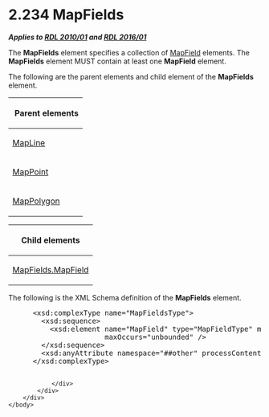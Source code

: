 <html dir="LTR" xmlns:mshelp="http://msdn.microsoft.com/mshelp" xmlns:ddue="http://ddue.schemas.microsoft.com/authoring/2003/5" xmlns:xlink="http://www.w3.org/1999/xlink" xmlns:tool="http://www.microsoft.com/tooltip">
    <head>
        <meta http-equiv="Content-Type" content="text/html; CHARSET=utf-8"></meta>
        <meta name="save" content="history"></meta>
        <title>2.234 MapFields</title>
        <xml>
            <mshelp:toctitle title="2.234 MapFields"></mshelp:toctitle>
            <mshelp:rltitle title="[MS-RDL]: MapFields"></mshelp:rltitle>
            <mshelp:keyword index="A" term="2c2c5097-27a6-4fd1-90a4-5c3545d00695"></mshelp:keyword>
            <mshelp:attr name="DCSext.ContentType" value="open specification"></mshelp:attr>
            <mshelp:attr name="AssetID" value="2c2c5097-27a6-4fd1-90a4-5c3545d00695"></mshelp:attr>
            <mshelp:attr name="TopicType" value="kbRef"></mshelp:attr>
            <mshelp:attr name="DCSext.Title" value="[MS-RDL]: MapFields" />
        </xml>
    </head>
    <body>
        <div id="header">
            <h1 class="heading">2.234 MapFields</h1>
        </div>
        <div id="mainSection">
            <div id="mainBody">
                <div id="allHistory" class="saveHistory"></div>
                <div id="sectionSection0" class="section" name="collapseableSection">
                    

<p><b><i>Applies to </i></b><a href="3428e690-a348-4ec7-8a6a-8efb42d2cdee.htm"><b><i>RDL 2010/01</i></b></a><b><i>
and </i></b><a href="52ce3983-2bfc-4e72-9359-42aaf5fe4509.htm"><b><i>RDL 2016/01</i></b></a></p>

<p>The <b>MapFields</b> element specifies a collection of <a href="fcd57c0c-4137-4771-89db-d56e3474ea36.htm">MapField</a> elements. The <b>MapFields</b>
element MUST contain at least one <b>MapField</b> element.</p>

<p>The following are the parent elements and child element of
the <b>MapFields</b> element.</p>

<table>
 <thead>
  <tr>
   <th>
   <p> Parent elements</p>
   </th>
  </tr>
 </thead>
 <tr>
  <td>
  <p><a href="848562bc-c49f-443c-8002-ae8d395f9fde.htm">MapLine</a></p>
  </td>
 </tr>
 <tr>
  <td>
  <p><a href="0e78f900-9e5b-4067-b8c1-327bcf3758e2.htm">MapPoint</a></p>
  </td>
 </tr>
 <tr>
  <td>
  <p><a href="3ee27e43-26a2-4f27-9a31-d97e374d8633.htm">MapPolygon</a></p>
  </td>
 </tr>
</table>

<p> </p>

<table>
 <thead>
  <tr>
   <th>
   <p>Child elements</p>
   </th>
  </tr>
 </thead>
 <tr>
  <td>
  <p><a href="c4dcbddd-2739-49ca-9b0b-eadf04bcfa45.htm">MapFields.MapField</a></p>
  </td>
 </tr>
</table>

<p>The following is the XML Schema definition of the <b>MapFields</b>
element.</p>

<dl>
<dd>
<div><pre> &lt;xsd:complexType name=&quot;MapFieldsType&quot;&gt;
   &lt;xsd:sequence&gt;
     &lt;xsd:element name=&quot;MapField&quot; type=&quot;MapFieldType&quot; minOccurs=&quot;1&quot; 
                  maxOccurs=&quot;unbounded&quot; /&gt;
   &lt;/xsd:sequence&gt;
   &lt;xsd:anyAttribute namespace=&quot;##other&quot; processContents=&quot;lax&quot; /&gt;
 &lt;/xsd:complexType&gt;
  
</pre></div>
</dd></dl>


                </div>
            </div>
        </div>
    </body>
</html>